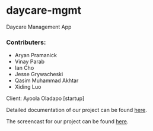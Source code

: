 # daycare-mgmt
Daycare Management App

### Contributers:
* Aryan Pramanick
* Vinay Parab
* Ian Cho
* Jesse Grywacheski
* Qasim Muhammad Akhtar
* Xiding Luo

Client: Ayoola Oladapo [startup]

Detailed documentation of our project can be found [here](https://ualberta-cmput401.github.io/daycare-mgmt/).

The screencast for our project can be found [here](https://drive.google.com/file/d/18_xyzkpDA_FMIZCuoYMbo1fSUkIMD5v9/view?usp=sharing).
